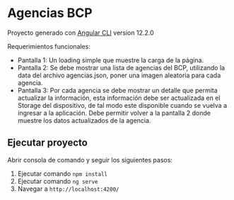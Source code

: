 # Agencias BCP

Proyecto  generado con [Angular CLI](https://github.com/angular/angular-cli) version 12.2.0

Requerimientos funcionales:

* Pantalla 1: Un loading simple que muestre la carga de la página.
* Pantalla 2: Se debe mostrar una lista de agencias del BCP, utilizando la data del archivo agencias.json, poner una imagen aleatoria para cada agencia.
* Pantalla 3: Por cada agencia se debe mostrar un detalle que permita actualizar la información, esta información debe ser actualizada en el Storage del dispositivo, de tal modo este disponible cuando se vuelva a ingresar a la aplicación. Debe permitir volver a la pantalla 2 donde muestre los datos actualizados de la agencia.

## Ejecutar proyecto

Abrir consola de comando y seguir los siguientes pasos: 

1. Ejecutar comando `npm install`
2. Ejecutar comando `ng serve`
3. Navegar a `http://localhost:4200/`
